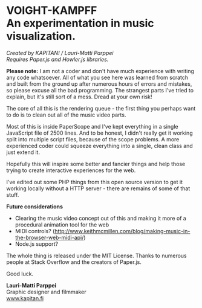
# VOIGHT-KAMPFF<br>An experimentation in music visualization.

_Created by KAPITAN! / Lauri-Matti Parppei_<br>_Requires Paper.js and Howler.js libraries._

__Please note:__ I am not a coder and don't have much experience with writing any code whatsoever. All of what you see here was learned from scratch and built from the ground up after numerous hours of errors and mistakes, so please excuse all the bad programming. The strangest parts I've tried to explain, but it's still sort of a mess. Dread at your own risk!

The core of all this is the rendering queue - the first thing you perhaps want to do is to clean out all of the music video parts.

Most of this is inside PaperScope and I've kept everything in a single JavaScript file of 2500 lines. And to be honest, I didn't really get it working split into multiple script files, because of the scope problems. A more experienced coder could squeeze everything into a single, clean class and just extend it.

Hopefully this will inspire some better and fancier things and help those trying to create interactive experiences for the web.

I've edited out some PHP things from this open source version to get it working locally
without a HTTP server - there are remains of some of that stuff.

__Future considerations__
* Clearing the music video concept out of this and making it more of a procedural animation tool for the web
* MIDI controls? (http://www.keithmcmillen.com/blog/making-music-in-the-browser-web-midi-api/)
* Node.js support?

The whole thing is released under the MIT License. Thanks to numerous people at Stack Overflow and the creators of Paper.js.

Good luck.


__Lauri-Matti Parppei__<br>
Graphic designer and filmmaker<br>
www.kapitan.fi
